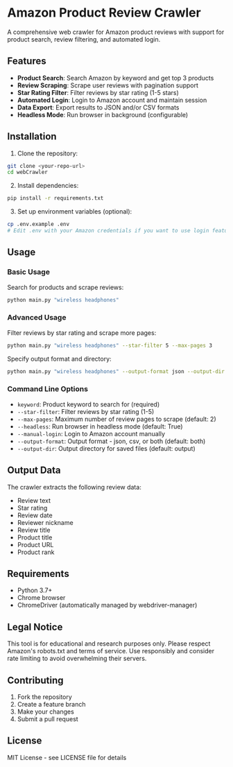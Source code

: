 # Amazon Product Review Crawler

A comprehensive web crawler for Amazon product reviews with support for product search, review filtering, and automated login.

## Features

- **Product Search**: Search Amazon by keyword and get top 3 products
- **Review Scraping**: Scrape user reviews with pagination support
- **Star Rating Filter**: Filter reviews by star rating (1-5 stars)
- **Automated Login**: Login to Amazon account and maintain session
- **Data Export**: Export results to JSON and/or CSV formats
- **Headless Mode**: Run browser in background (configurable)

## Installation

1. Clone the repository:
```bash
git clone <your-repo-url>
cd webCrawler
```

2. Install dependencies:
```bash
pip install -r requirements.txt
```

3. Set up environment variables (optional):
```bash
cp .env.example .env
# Edit .env with your Amazon credentials if you want to use login feature
```

## Usage

### Basic Usage

Search for products and scrape reviews:
```bash
python main.py "wireless headphones"
```

### Advanced Usage

Filter reviews by star rating and scrape more pages:
```bash
python main.py "wireless headphones" --star-filter 5 --max-pages 3
```

Specify output format and directory:
```bash
python main.py "wireless headphones" --output-format json --output-dir results
```

### Command Line Options

- `keyword`: Product keyword to search for (required)
- `--star-filter`: Filter reviews by star rating (1-5)
- `--max-pages`: Maximum number of review pages to scrape (default: 2)
- `--headless`: Run browser in headless mode (default: True)
- `--manual-login`: Login to Amazon account manually
- `--output-format`: Output format - json, csv, or both (default: both)
- `--output-dir`: Output directory for saved files (default: output)


## Output Data

The crawler extracts the following review data:
- Review text
- Star rating
- Review date
- Reviewer nickname
- Review title
- Product title
- Product URL
- Product rank

## Requirements

- Python 3.7+
- Chrome browser
- ChromeDriver (automatically managed by webdriver-manager)

## Legal Notice

This tool is for educational and research purposes only. Please respect Amazon's robots.txt and terms of service. Use responsibly and consider rate limiting to avoid overwhelming their servers.

## Contributing

1. Fork the repository
2. Create a feature branch
3. Make your changes
4. Submit a pull request

## License

MIT License - see LICENSE file for details
